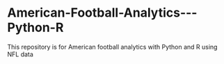 # American-Football-Analytics---Python-R
This repository is for American football analytics with Python and R using NFL data

